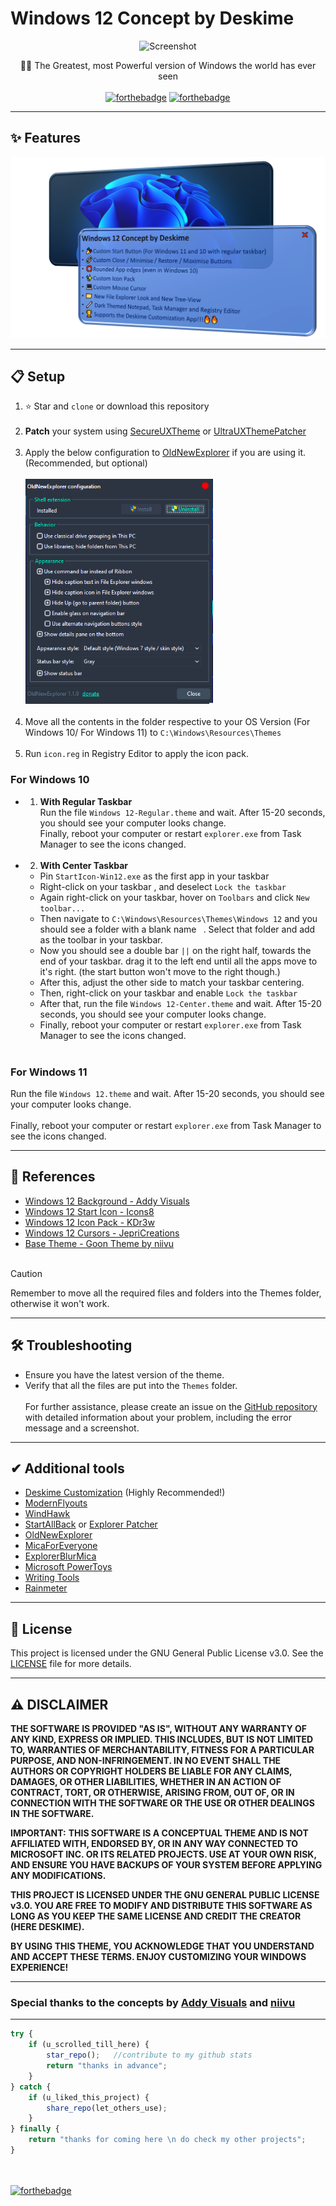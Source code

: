 # Windows 12 Concept by Deskime

<div style="text-align: center;">

![Screenshot](./Banner.png)

💪🏻 The Greatest, most Powerful version of Windows the world has ever seen
<br><br>
[![forthebadge](https://forthebadge.com/images/badges/for-you.svg)](https://forthebadge.com)
[![forthebadge](https://forthebadge.com/images/badges/built-with-love.svg)](https://forthebadge.com)

</div>

------------

## ✨ Features

![Features](./features.png)

---

## 📋 Setup

1. ⭐ Star and `clone` or download this repository
<br><br>
2. **Patch** your system using [SecureUXTheme](https://github.com/namazso/SecureUxTheme) or [UltraUXThemePatcher](https://mhoefs.eu/software_uxtheme.php?lang=en)
<br><br>
3. Apply the below configuration to [OldNewExplorer](https://msfn.org/board/topic/170375-oldnewexplorer-119/) if you are using it. (Recommended, but optional)<br><br>![OldNewExplorerCfg](./OldNewExplorerCfg.png)
<br><br>
4. Move all the contents in the folder respective to your OS Version (For Windows 10/ For Windows 11) to `C:\Windows\Resources\Themes`
<br><br>
5. Run `icon.reg` in Registry Editor to apply the icon pack.

### For Windows 10
- 1. **With Regular Taskbar**<br>
  Run the file `Windows 12-Regular.theme` and wait. After 15-20 seconds, you should see your computer looks change.<br>Finally, reboot your computer or restart `explorer.exe` from Task Manager to see the icons changed.
<br><br>
- 2. **With Center Taskbar**<br>
  - Pin `StartIcon-Win12.exe` as the first app in your taskbar
  - Right-click on your taskbar , and deselect `Lock the taskbar`
  - Again right-click on your taskbar, hover on `Toolbars` and click `New toolbar...`
  - Then navigate to `C:\Windows\Resources\Themes\Windows 12` and you should see a folder with a blank name ` `. Select that folder and add as the toolbar in your taskbar.
  - Now you should see a double bar `||` on the right half, towards the end of your taskbar. drag it to the left end until all the apps move to it's right. (the start button won't move to the right though.)
  -  After this, adjust the other side to match your taskbar centering.
  - Then, right-click on your taskbar and enable `Lock the taskbar`
  - After that, run the file `Windows 12-Center.theme` and wait. After 15-20 seconds, you should see your computer looks change.
  - Finally, reboot your computer or restart `explorer.exe` from Task Manager to see the icons changed.
<br><br>
### For Windows 11
Run the file `Windows 12.theme` and wait. After 15-20 seconds, you should see your computer looks change.
<br><br>
Finally, reboot your computer or restart `explorer.exe` from Task Manager to see the icons changed.

---

## 📃 References
- [Windows 12 Background - Addy Visuals](https://www.youtube.com/watch?v=1k1vz9PD7O4&ab_channel=AddyVisuals)
- [Windows 12 Start Icon - Icons8](https://icons8.com/icon/srWpsuip5wG0/windows-11)
- [Windows 12 Icon Pack - KDr3w](https://www.deviantart.com/kdr3w/art/Matte-758699852)
- [Windows 12 Cursors - JepriCreations](https://www.deviantart.com/jepricreations/art/Windows-11-Cursors-Concept-886489356)
- [Base Theme - Goon Theme by niivu]()
   <br><br>

> [!CAUTION]
> Remember to move all the required files and folders into the Themes folder, otherwise it won't work.

---

## 🛠️ Troubleshooting

- Ensure you have the latest version of the theme.
- Verify that all the files are put into the `Themes` folder.
<br><br>
   For further assistance, please create an issue on the [GitHub repository](https://github.com/Deskime/Windows-12/issues) with detailed information about your problem, including the error message and a screenshot.

---

## ✔ Additional tools

- [Deskime Customization](https://github.com/Deskime/Deskime_Customization) (Highly Recommended!)
- [ModernFlyouts](https://github.com/ModernFlyouts-Community/ModernFlyouts)
- [WindHawk](https://windhawk.net/)
- [StartAllBack]() or [Explorer Patcher]()
- [OldNewExplorer](https://msfn.org/board/topic/170375-oldnewexplorer-119/)
- [MicaForEveryone](https://github.com/MicaForEveryone/MicaForEveryone)
- [ExplorerBlurMica](https://github.com/Maplespe/ExplorerBlurMica)
- [Microsoft PowerToys](https://github.com/microsoft/PowerToys)
- [Writing Tools](https://github.com/theJayTea/WritingTools/)
- [Rainmeter](https://www.rainmeter.net/)
 
---

## 📄 License

This project is licensed under the GNU General Public License v3.0. See the [LICENSE](LICENSE) file for more details.

---

## ⚠️ DISCLAIMER

**THE SOFTWARE IS PROVIDED "AS IS", WITHOUT ANY WARRANTY OF ANY KIND, EXPRESS OR IMPLIED. THIS INCLUDES, BUT IS NOT LIMITED TO, WARRANTIES OF MERCHANTABILITY, FITNESS FOR A PARTICULAR PURPOSE, AND NON-INFRINGEMENT. IN NO EVENT SHALL THE AUTHORS OR COPYRIGHT HOLDERS BE LIABLE FOR ANY CLAIMS, DAMAGES, OR OTHER LIABILITIES, WHETHER IN AN ACTION OF CONTRACT, TORT, OR OTHERWISE, ARISING FROM, OUT OF, OR IN CONNECTION WITH THE SOFTWARE OR THE USE OR OTHER DEALINGS IN THE SOFTWARE.**

**IMPORTANT:** **THIS SOFTWARE IS A CONCEPTUAL THEME AND IS NOT AFFILIATED WITH, ENDORSED BY, OR IN ANY WAY CONNECTED TO MICROSOFT INC. OR ITS RELATED PROJECTS. USE AT YOUR OWN RISK, AND ENSURE YOU HAVE BACKUPS OF YOUR SYSTEM BEFORE APPLYING ANY MODIFICATIONS.**

**THIS PROJECT IS LICENSED UNDER THE GNU GENERAL PUBLIC LICENSE v3.0. YOU ARE FREE TO MODIFY AND DISTRIBUTE THIS SOFTWARE AS LONG AS YOU KEEP THE SAME LICENSE AND CREDIT THE CREATOR (HERE DESKIME).**

**BY USING THIS THEME, YOU ACKNOWLEDGE THAT YOU UNDERSTAND AND ACCEPT THESE TERMS. ENJOY CUSTOMIZING YOUR WINDOWS EXPERIENCE!**

---
### Special thanks to the concepts by [Addy Visuals](https://www.youtube.com/watch?v=1k1vz9PD7O4&ab_channel=AddyVisuals) and [niivu](https://www.deviantart.com/niivu/art/Windows-12-for-Windows-11-1139654666)

---

```javascript
try {
    if (u_scrolled_till_here) {
        star_repo();   //contribute to my github stats
        return "thanks in advance";
    }
} catch {
    if (u_liked_this_project) {
        share_repo(let_others_use);
    }
} finally {
    return "thanks for coming here \n do check my other projects";
}
```
<br><br>
[![forthebadge](https://forthebadge.com/images/badges/powered-by-coffee.svg)](https://ko-fi.com/deskime)